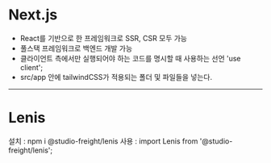 # Next.js

- React를 기반으로 한 프레임워크로 SSR, CSR 모두 가능
- 풀스택 프레임워크로 백엔드 개발 가능
- 클라이언트 측에서만 실행되어야 하는 코드를 명시할 때 사용하는 선언
'use client';
- src/app 안에 tailwindCSS가 적용되는 폴더 및 파일들을 넣는다.

---

# Lenis

설치 : npm i @studio-freight/lenis
사용 : import Lenis from '@studio-freight/lenis';